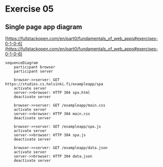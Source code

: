 # Exercise 05 
## Single page app diagram

[https://fullstackopen.com/en/part0/fundamentals_of_web_apps#exercises-0-1-0-6](https://fullstackopen.com/en/part0/fundamentals_of_web_apps#exercises-0-1-0-6)

```mermaid
sequenceDiagram
    participant browser
    participant server 

    browser->>server: GET https://studies.cs.helsinki.fi/exampleapp/spa
    activate server
    server->>browser: HTTP 304 spa.html
    deactivate server

    browser->>server: GET /exampleapp/main.css
    activate server
    server->>browser: HTTP 304 main.css
    deactivate server

    browser->>server: GET /exampleapp/spa.js
    activate server
    server->>browser: HTTP 304 spa.js
    deactivate server

    browser->>server: GET /exampleapp/data.json
    activate server
    server->>browser: HTTP 304 data.json
    deactivate server

```